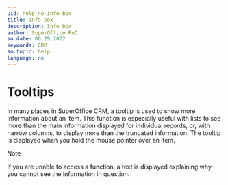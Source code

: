 ```yaml
---
uid: help-no-info-box
title: Info box
description: Info box
author: SuperOffice RnD
so.date: 06.29.2022
keywords: CRM
so.topic: help
language: no
---
```


# Tooltips

In many places in SuperOffice CRM, a tooltip is used to show more information about an item. This function is especially useful with lists to see more than the main information displayed for individual records, or, with narrow columns, to display more than the truncated information. The tooltip is displayed when you hold the mouse pointer over an item.

> [!NOTE]
> If you are unable to access a function, a text is displayed explaining why you cannot see the information in question.

